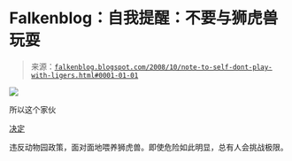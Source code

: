 <!--yml

分类：未分类

日期：2024 年 05 月 12 日 22:50:39

-->

# Falkenblog：自我提醒：不要与狮虎兽玩耍

> 来源：[`falkenblog.blogspot.com/2008/10/note-to-self-dont-play-with-ligers.html#0001-01-01`](http://falkenblog.blogspot.com/2008/10/note-to-self-dont-play-with-ligers.html#0001-01-01)

![](https://blogger.googleusercontent.com/img/b/R29vZ2xl/AVvXsEhAWMSCo9bAf9BTrb7Qs4RrNitf5LVkWg5qOfBYPVwJ33O4e4VGuXHpcqGqUsL80-MSN_Vf73C8OV0GIPzaVWWVsjpd1Tb5iX8FmrzukeGm4UtvJ7cCBCVIINNDj_Z0nDCrrmFEGw/s1600-h/liger.jpg)

所以这个家伙

[决定](http://www.cryptomundo.com/cryptozoo-news/liger-attack/)

违反动物园政策，面对面地喂养狮虎兽。即使危险如此明显，总有人会挑战极限。
